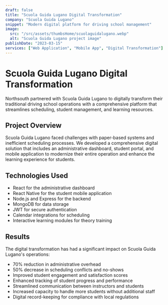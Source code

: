 ```yaml
---
draft: false
title: "Scuola Guida Lugano Digital Transformation"
company: "Scuola Guida Lugano"
snippet: "Modern digital platform for driving school management"
image:
  src: "/src/assets/thumbsHome/scuolaguidalugano.webp"
  alt: "Scuola Guida Lugano project image"
publishDate: "2023-03-15"
services: ["Web Application", "Mobile App", "Digital Transformation"]
---
```


# Scuola Guida Lugano Digital Transformation

Northsouth partnered with Scuola Guida Lugano to digitally transform their traditional driving school operations with a comprehensive platform that streamlines scheduling, student management, and learning resources.

## Project Overview

Scuola Guida Lugano faced challenges with paper-based systems and inefficient scheduling processes. We developed a comprehensive digital solution that includes an administrative dashboard, student portal, and mobile application to modernize their entire operation and enhance the learning experience for students.

## Technologies Used

- React for the administrative dashboard
- React Native for the student mobile application
- Node.js and Express for the backend
- MongoDB for data storage
- JWT for secure authentication
- Calendar integrations for scheduling
- Interactive learning modules for theory training

## Results

The digital transformation has had a significant impact on Scuola Guida Lugano's operations:

- 70% reduction in administrative overhead
- 50% decrease in scheduling conflicts and no-shows
- Improved student engagement and satisfaction scores
- Enhanced tracking of student progress and performance
- Streamlined communication between instructors and students
- Increased capacity to handle more students without additional staff
- Digital record-keeping for compliance with local regulations